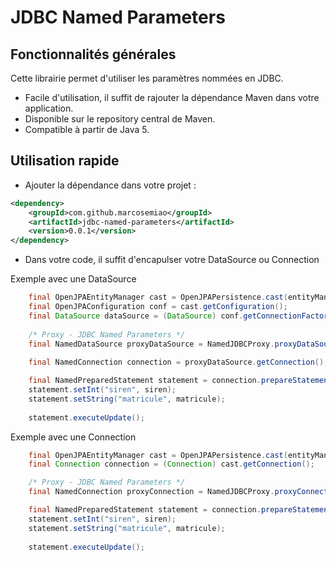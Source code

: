 # JDBC Named Parameters

## Fonctionnalités générales
Cette librairie permet d'utiliser les paramètres nommées en JDBC.

- Facile d'utilisation, il suffit de rajouter la dépendance Maven dans votre application.
- Disponible sur le repository central de Maven.
- Compatible à partir de Java 5.

## Utilisation rapide
- Ajouter la dépendance dans votre projet :

````xml
<dependency>
	<groupId>com.github.marcosemiao</groupId>
	<artifactId>jdbc-named-parameters</artifactId>
	<version>0.0.1</version>
</dependency>
````

- Dans votre code, il suffit d'encapulser votre DataSource ou Connection

Exemple avec une DataSource

````java
	final OpenJPAEntityManager cast = OpenJPAPersistence.cast(entityManager);
	final OpenJPAConfiguration conf = cast.getConfiguration();
	final DataSource dataSource = (DataSource) conf.getConnectionFactory();
	
    /* Proxy - JDBC Named Parameters */
	final NamedDataSource proxyDataSource = NamedJDBCProxy.proxyDataSource(dataSource);
	
	final NamedConnection connection = proxyDataSource.getConnection();

	final NamedPreparedStatement statement = connection.prepareStatement(sql);
	statement.setInt("siren", siren);
	statement.setString("matricule", matricule);
    
    statement.executeUpdate();
````

Exemple avec une Connection

````java
	final OpenJPAEntityManager cast = OpenJPAPersistence.cast(entityManager);
	final Connection connection = (Connection) cast.getConnection();

	/* Proxy - JDBC Named Parameters */
	final NamedConnection proxyConnection = NamedJDBCProxy.proxyConnection(connection);

	final NamedPreparedStatement statement = connection.prepareStatement(sql);
	statement.setInt("siren", siren);
	statement.setString("matricule", matricule);
    
    statement.executeUpdate();
````
